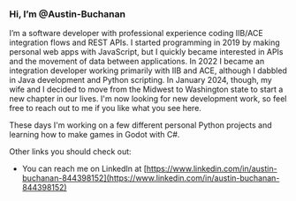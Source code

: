 ### Hi, I’m @Austin-Buchanan

I’m a software developer with professional experience coding IIB/ACE integration flows and REST APIs. I started programming in 2019 by making personal web apps with JavaScript, but I quickly became interested in APIs and the movement of data between applications. In 2022 I became an integration developer working primarily with IIB and ACE, although I dabbled in Java development and Python scripting. In January 2024, though, my wife and I decided to move from the Midwest to Washington state to start a new chapter in our lives. I'm now looking for new development work, so feel free to reach out to me if you like what you see here. 

These days I'm working on a few different personal Python projects and learning how to make games in Godot with C#. 

Other links you should check out:
- You can reach me on LinkedIn at [https://www.linkedin.com/in/austin-buchanan-844398152](https://www.linkedin.com/in/austin-buchanan-844398152)
